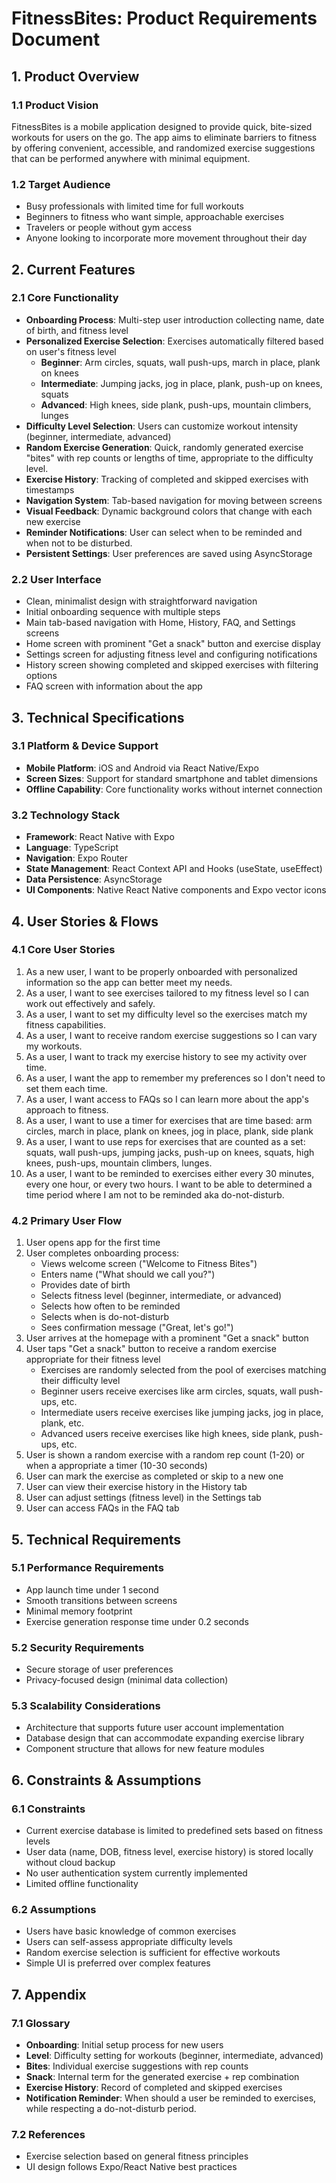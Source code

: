# FitnessBites: Product Requirements Document

## 1. Product Overview

### 1.1 Product Vision
FitnessBites is a mobile application designed to provide quick, bite-sized workouts for users on the go. The app aims to eliminate barriers to fitness by offering convenient, accessible, and randomized exercise suggestions that can be performed anywhere with minimal equipment.

### 1.2 Target Audience
- Busy professionals with limited time for full workouts
- Beginners to fitness who want simple, approachable exercises
- Travelers or people without gym access
- Anyone looking to incorporate more movement throughout their day

## 2. Current Features

### 2.1 Core Functionality
- **Onboarding Process**: Multi-step user introduction collecting name, date of birth, and fitness level
- **Personalized Exercise Selection**: Exercises automatically filtered based on user's fitness level
  - **Beginner**: Arm circles, squats, wall push-ups, march in place, plank on knees
  - **Intermediate**: Jumping jacks, jog in place, plank, push-up on knees, squats
  - **Advanced**: High knees, side plank, push-ups, mountain climbers, lunges
- **Difficulty Level Selection**: Users can customize workout intensity (beginner, intermediate, advanced)
- **Random Exercise Generation**: Quick, randomly generated exercise "bites" with rep counts or lengths of time, appropriate to the difficulty level.
- **Exercise History**: Tracking of completed and skipped exercises with timestamps
- **Navigation System**: Tab-based navigation for moving between screens
- **Visual Feedback**: Dynamic background colors that change with each new exercise
- **Reminder Notifications**: User can select when to be reminded and when not to be disturbed.
- **Persistent Settings**: User preferences are saved using AsyncStorage

### 2.2 User Interface
- Clean, minimalist design with straightforward navigation
- Initial onboarding sequence with multiple steps
- Main tab-based navigation with Home, History, FAQ, and Settings screens
- Home screen with prominent "Get a snack" button and exercise display
- Settings screen for adjusting fitness level and configuring notifications
- History screen showing completed and skipped exercises with filtering options
- FAQ screen with information about the app

## 3. Technical Specifications

### 3.1 Platform & Device Support
- **Mobile Platform**: iOS and Android via React Native/Expo
- **Screen Sizes**: Support for standard smartphone and tablet dimensions
- **Offline Capability**: Core functionality works without internet connection

### 3.2 Technology Stack
- **Framework**: React Native with Expo
- **Language**: TypeScript
- **Navigation**: Expo Router
- **State Management**: React Context API and Hooks (useState, useEffect)
- **Data Persistence**: AsyncStorage
- **UI Components**: Native React Native components and Expo vector icons

## 4. User Stories & Flows

### 4.1 Core User Stories
1. As a new user, I want to be properly onboarded with personalized information so the app can better meet my needs.
2. As a user, I want to see exercises tailored to my fitness level so I can work out effectively and safely.
3. As a user, I want to set my difficulty level so the exercises match my fitness capabilities.
4. As a user, I want to receive random exercise suggestions so I can vary my workouts.
5. As a user, I want to track my exercise history to see my activity over time.
6. As a user, I want the app to remember my preferences so I don't need to set them each time.
7. As a user, I want access to FAQs so I can learn more about the app's approach to fitness.
8. As a user, I want to use a timer for exercises that are time based: arm circles, march in place, plank on knees, jog in place, plank, side plank
9. As a user, I want to use reps for exercises that are counted as a set: squats, wall push-ups, jumping jacks, push-up on knees, squats, high knees, push-ups, mountain climbers, lunges.
10. As a user, I want to be reminded to exercises either every 30 minutes, every one hour, or every two hours. I want to be able to determined a time period where I am not to be reminded aka do-not-disturb. 

### 4.2 Primary User Flow
1. User opens app for the first time
2. User completes onboarding process:
   - Views welcome screen ("Welcome to Fitness Bites")
   - Enters name ("What should we call you?")
   - Provides date of birth
   - Selects fitness level (beginner, intermediate, or advanced)
   - Selects how often to be reminded
   - Selects when is do-not-disturb
   - Sees confirmation message ("Great, let's go!")
3. User arrives at the homepage with a prominent "Get a snack" button
4. User taps "Get a snack" button to receive a random exercise appropriate for their fitness level
   - Exercises are randomly selected from the pool of exercises matching their difficulty level
   - Beginner users receive exercises like arm circles, squats, wall push-ups, etc.
   - Intermediate users receive exercises like jumping jacks, jog in place, plank, etc.
   - Advanced users receive exercises like high knees, side plank, push-ups, etc.
5. User is shown a random exercise with a random rep count (1-20) or when a appropriate a timer (10-30 seconds)
6. User can mark the exercise as completed or skip to a new one
7. User can view their exercise history in the History tab
8. User can adjust settings (fitness level) in the Settings tab
9. User can access FAQs in the FAQ tab

## 5. Technical Requirements

### 5.1 Performance Requirements
- App launch time under 1 second
- Smooth transitions between screens
- Minimal memory footprint
- Exercise generation response time under 0.2 seconds

### 5.2 Security Requirements
- Secure storage of user preferences
- Privacy-focused design (minimal data collection)

### 5.3 Scalability Considerations
- Architecture that supports future user account implementation
- Database design that can accommodate expanding exercise library
- Component structure that allows for new feature modules

## 6. Constraints & Assumptions

### 6.1 Constraints
- Current exercise database is limited to predefined sets based on fitness levels
- User data (name, DOB, fitness level, exercise history) is stored locally without cloud backup
- No user authentication system currently implemented
- Limited offline functionality

### 6.2 Assumptions
- Users have basic knowledge of common exercises
- Users can self-assess appropriate difficulty levels
- Random exercise selection is sufficient for effective workouts
- Simple UI is preferred over complex features

## 7. Appendix

### 7.1 Glossary
- **Onboarding**: Initial setup process for new users
- **Level**: Difficulty setting for workouts (beginner, intermediate, advanced)
- **Bites**: Individual exercise suggestions with rep counts
- **Snack**: Internal term for the generated exercise + rep combination
- **Exercise History**: Record of completed and skipped exercises
- **Notification Reminder**: When should a user be reminded to exercises, while respecting a do-not-disturb period. 

### 7.2 References
- Exercise selection based on general fitness principles
- UI design follows Expo/React Native best practices
